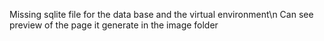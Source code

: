 Missing sqlite file for the data base and the virtual environment\n
Can see preview of the page it generate in the image folder
